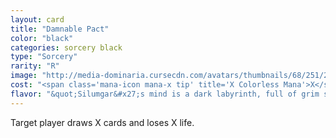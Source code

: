```yaml
---
layout: card
title: "Damnable Pact"
color: "black"
categories: sorcery black
type: "Sorcery"
rarity: "R"
image: "http://media-dominaria.cursecdn.com/avatars/thumbnails/68/251/200/283/635617138687802246.png"
cost: "<span class='mana-icon mana-x tip' title='X Colorless Mana'>X</span><span class='Black Mana'>B</span><span class='Black Mana'>B</span>"
flavor: "&quot;Silumgar&#x27;s mind is a dark labyrinth, full of grim secrets and subtle traps.&quot;"
---
```


Target player draws X cards and loses X life.

